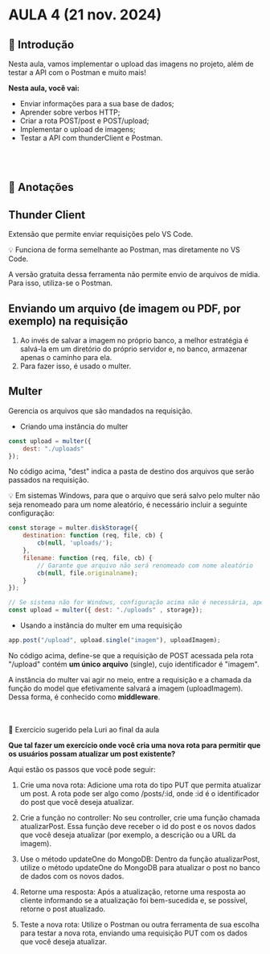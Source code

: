 # AULA 4 (21 nov. 2024)

## 📖 Introdução
Nesta aula, vamos implementar o upload das imagens no projeto, além de testar a API com o Postman e muito mais!

**Nesta aula, você vai:**
- Enviar informações para a sua base de dados;
- Aprender sobre verbos HTTP;
- Criar a rota POST/post e POST/upload;
- Implementar o upload de imagens;
- Testar a API com thunderClient e Postman.

<br></br>
## 📝 Anotações
## Thunder Client
Extensão que permite enviar requisições pelo VS Code.

💡 Funciona de forma semelhante ao Postman, mas diretamente no VS Code.

A versão gratuita dessa ferramenta não permite envio de arquivos de mídia. Para isso, utiliza-se o Postman.

## Enviando um arquivo (de imagem ou PDF, por exemplo) na requisição
1. Ao invés de salvar a imagem no próprio banco, a melhor estratégia é salvá-la em um diretório do próprio servidor e, no banco, armazenar apenas o caminho para ela.
2. Para fazer isso, é usado o multer.

## Multer
Gerencia os arquivos que são mandados na requisição.

- Criando uma instância do multer
```javascript
const upload = multer({
    dest: "./uploads"
});
```
No código acima, "dest" indica a pasta de destino dos arquivos que serão passados na requisição.

💡 Em sistemas Windows, para que o arquivo que será salvo pelo multer não seja renomeado para um nome aleatório, é necessário incluir a seguinte configuração:
```javascript
const storage = multer.diskStorage({
    destination: function (req, file, cb) {
        cb(null, 'uploads/');
    },
    filename: function (req, file, cb) {
        // Garante que arquivo não será renomeado com nome aleatório
        cb(null, file.originalname);
    }
});

// Se sistema não for Windows, configuração acima não é necessária, apenas a linha abaixo
const upload = multer({ dest: "./uploads" , storage});
```

- Usando a instância do multer em uma requisição

```javascript
app.post("/upload", upload.single("imagem"), uploadImagem);
```
No código acima, define-se que a requisição de POST acessada pela rota "/upload" contém **um único arquivo** (single), cujo identificador é "imagem".

A instância do multer vai agir no meio, entre a requisição e a chamada da função do model que efetivamente salvará a imagem (uploadImagem). Dessa forma, é conhecido como **middleware**.

<br></br>
🎯 Exercício sugerido pela Luri ao final da aula

**Que tal fazer um exercício onde você cria uma nova rota para permitir que os usuários possam atualizar um post existente?**

Aqui estão os passos que você pode seguir:

1. Crie uma nova rota: Adicione uma rota do tipo PUT que permita atualizar um post. A rota pode ser algo como /posts/:id, onde :id é o identificador do post que você deseja atualizar.

2. Crie a função no controller: No seu controller, crie uma função chamada atualizarPost. Essa função deve receber o id do post e os novos dados que você deseja atualizar (por exemplo, a descrição ou a URL da imagem).

3. Use o método updateOne do MongoDB: Dentro da função atualizarPost, utilize o método updateOne do MongoDB para atualizar o post no banco de dados com os novos dados.

4. Retorne uma resposta: Após a atualização, retorne uma resposta ao cliente informando se a atualização foi bem-sucedida e, se possível, retorne o post atualizado.

5. Teste a nova rota: Utilize o Postman ou outra ferramenta de sua escolha para testar a nova rota, enviando uma requisição PUT com os dados que você deseja atualizar.